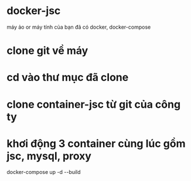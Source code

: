 # docker-jsc
máy ảo or máy tính của bạn đã có docker, docker-compose
# clone git về máy
# cd vào thư mục đã clone
# clone container-jsc từ git của công ty
# khơi động 3 container cùng lúc gồm jsc, mysql, proxy
docker-compose up -d --build

